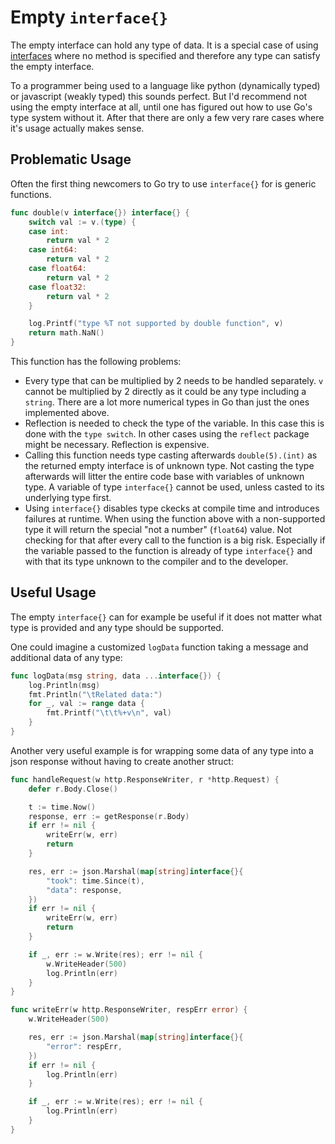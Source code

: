 # Empty  `interface{}`

The empty interface can hold any type of data.
It is a special case of using [interfaces](TODO:_link_to_interface) where no method is specified and therefore any type can satisfy the empty interface.

To a programmer being used to a language like python (dynamically typed) or javascript (weakly typed) this sounds perfect.
But I'd recommend not using the empty interface at all, until one has figured out how to use Go's type system without it.
After that there are only a few very rare cases where it's usage actually makes sense.

## Problematic Usage

Often the first thing newcomers to Go try to use `interface{}` for is generic functions.

```go
func double(v interface{}) interface{} {
	switch val := v.(type) {
	case int:
		return val * 2
	case int64:
		return val * 2
	case float64:
		return val * 2
	case float32:
		return val * 2
	}

	log.Printf("type %T not supported by double function", v)
	return math.NaN()
}
```

This function has the following problems:
- Every type that can be multiplied by 2 needs to be handled separately. `v` cannot be multiplied by 2 directly as it
could be any type including a `string`. There are a lot more numerical types in Go than just the ones implemented above.
- Reflection is needed to check the type of the variable. In this case this is done with the `type switch`. In other cases
using the `reflect` package might be necessary. Reflection is expensive.
- Calling this function needs type casting afterwards `double(5).(int)` as the returned empty interface is of unknown type.
Not casting the type afterwards will litter the entire code base with variables of unknown type.
A variable of type `interface{}` cannot be used, unless casted to its underlying type first.
- Using `interface{}` disables type ckecks at compile time and introduces failures at runtime.
When using the function above with a non-supported type it will return the special "not a number" (`float64`) value.
Not checking for that after every call to the function is a big risk. Especially if the variable passed to the function
is already of type `interface{}` and with that its type unknown to the compiler and to the developer.

## Useful Usage

The empty `interface{}` can for example be useful if it does not matter what type is provided and any type should be supported.

One could imagine a customized `logData` function taking a message and additional data of any type:

```go
func logData(msg string, data ...interface{}) {
	log.Println(msg)
	fmt.Println("\tRelated data:")
	for _, val := range data {
		fmt.Printf("\t\t%+v\n", val)
	}
}
```

Another very useful example is for wrapping some data of any type into a json response without having to create another struct:

```go
func handleRequest(w http.ResponseWriter, r *http.Request) {
	defer r.Body.Close()

	t := time.Now()
	response, err := getResponse(r.Body)
	if err != nil {
		writeErr(w, err)
		return
	}

	res, err := json.Marshal(map[string]interface{}{
		"took": time.Since(t),
		"data": response,
	})
	if err != nil {
		writeErr(w, err)
		return
	}

	if _, err := w.Write(res); err != nil {
		w.WriteHeader(500)
		log.Println(err)
	}
}

func writeErr(w http.ResponseWriter, respErr error) {
	w.WriteHeader(500)

	res, err := json.Marshal(map[string]interface{}{
		"error": respErr,
	})
	if err != nil {
		log.Println(err)
	}

	if _, err := w.Write(res); err != nil {
		log.Println(err)
	}
}
```
